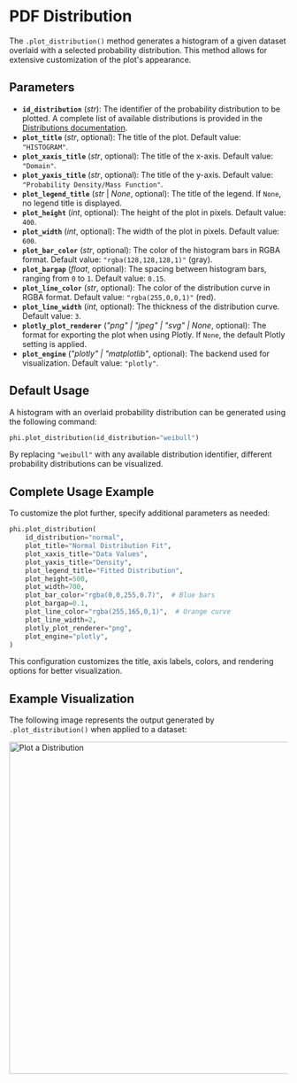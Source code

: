 # **PDF Distribution**

The `.plot_distribution()` method generates a histogram of a given dataset overlaid with a selected probability distribution. This method allows for extensive customization of the plot's appearance.

## **Parameters**

-   **`id_distribution`** (_str_): The identifier of the probability distribution to be plotted. A complete list of available distributions is provided in the [Distributions documentation](/documentation/distributions/continuous-distributions).
-   **`plot_title`** (_str_, optional): The title of the plot. Default value: `"HISTOGRAM"`.
-   **`plot_xaxis_title`** (_str_, optional): The title of the x-axis. Default value: `"Domain"`.
-   **`plot_yaxis_title`** (_str_, optional): The title of the y-axis. Default value: `"Probability Density/Mass Function"`.
-   **`plot_legend_title`** (_str_ | _None_, optional): The title of the legend. If `None`, no legend title is displayed.
-   **`plot_height`** (_int_, optional): The height of the plot in pixels. Default value: `400`.
-   **`plot_width`** (_int_, optional): The width of the plot in pixels. Default value: `600`.
-   **`plot_bar_color`** (_str_, optional): The color of the histogram bars in RGBA format. Default value: `"rgba(128,128,128,1)"` (gray).
-   **`plot_bargap`** (_float_, optional): The spacing between histogram bars, ranging from `0` to `1`. Default value: `0.15`.
-   **`plot_line_color`** (_str_, optional): The color of the distribution curve in RGBA format. Default value: `"rgba(255,0,0,1)"` (red).
-   **`plot_line_width`** (_int_, optional): The thickness of the distribution curve. Default value: `3`.
-   **`plotly_plot_renderer`** (_"png" | "jpeg" | "svg" | None_, optional): The format for exporting the plot when using Plotly. If `None`, the default Plotly setting is applied.
-   **`plot_engine`** (_"plotly" | "matplotlib"_, optional): The backend used for visualization. Default value: `"plotly"`.

## **Default Usage**

A histogram with an overlaid probability distribution can be generated using the following command:

```python
phi.plot_distribution(id_distribution="weibull")
```

By replacing `"weibull"` with any available distribution identifier, different probability distributions can be visualized.

## **Complete Usage Example**

To customize the plot further, specify additional parameters as needed:

```python
phi.plot_distribution(
    id_distribution="normal",
    plot_title="Normal Distribution Fit",
    plot_xaxis_title="Data Values",
    plot_yaxis_title="Density",
    plot_legend_title="Fitted Distribution",
    plot_height=500,
    plot_width=700,
    plot_bar_color="rgba(0,0,255,0.7)",  # Blue bars
    plot_bargap=0.1,
    plot_line_color="rgba(255,165,0,1)",  # Orange curve
    plot_line_width=2,
    plotly_plot_renderer="png",
    plot_engine="plotly",
)
```

This configuration customizes the title, axis labels, colors, and rendering options for better visualization.

## **Example Visualization**

The following image represents the output generated by `.plot_distribution()` when applied to a dataset:

<img src="/fit/plot_one_distribution.png" alt="Plot a Distribution" width="600"/>
